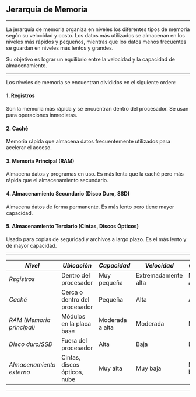 ## Jerarquía de Memoria

-------

La jerarquía de memoria organiza en niveles los diferentes tipos de memoria según su velocidad y costo. 
Los datos más utilizados se almacenan en los niveles más rápidos y pequeños, mientras que los datos menos frecuentes se guardan en niveles más lentos y grandes.

Su objetivo es lograr un equilibrio entre la velocidad y la capacidad de almacenamiento.


-------

Los niveles de memoria se encuentran divididos en el siguiente orden:

#### 1. **Registros**
Son la memoria más rápida y se encuentran dentro del procesador. Se usan para operaciones inmediatas.

#### 2. **Caché**
Memoria rápida que almacena datos frecuentemente utilizados para acelerar el acceso. 

#### 3. **Memoria Principal (RAM)**
Almacena datos y programas en uso. Es más lenta que la caché pero más rápida que el almacenamiento secundario. 

#### 4. **Almacenamiento Secundario (Disco Duro, SSD)**
Almacena datos de forma permanente. Es más lento pero tiene mayor capacidad. 

#### 5. **Almacenamiento Terciario (Cintas, Discos Ópticos)**
Usado para copias de seguridad y archivos a largo plazo. Es el más lento y de mayor capacidad.

-------

| *Nivel*               | *Ubicación*              | *Capacidad*           | *Velocidad*           | *Costo*               |
|-------------------------|----------------------------|-------------------------|-------------------------|-------------------------|
| *Registros*            | Dentro del procesador      | Muy pequeña             | Extremadamente alta     | Muy alto                |
| *Caché*   | Cerca o dentro del procesador | Pequeña                 | Alta                    | Alto                    |
| *RAM (Memoria principal)* | Módulos en la placa base    | Moderada a alta         | Moderada                | Medio                   |
| *Disco duro/SSD*       | Fuera del procesador       | Alta                    | Baja                    | Bajo                    |
| *Almacenamiento externo* | Cintas, discos ópticos, nube | Muy alta                | Muy baja                | Muy bajo                |

-------
